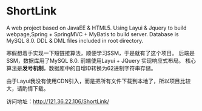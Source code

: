 # ShortLink
A web project based on JavaEE &amp; HTML5. Using Layui &amp; Jquery to build webpage,Spring + SpringMVC + MyBatis to build server. Database is MySQL 8.0. DDL &amp; DML files included in root directory.

寒假想着手实现一下短链接算法，顺便学习SSM，于是就有了这个项目。
后端是SSM，数据库用了MySQL 8.0.
前端使用Layui + JQuery 实现响应式布局。
核心算法是<strong>发号机制</strong>，数据库中的自增ID转换为62进制字符串存储。

由于Layui我没有使用CDN引入，而是把所有文件下载到本地了，所以项目比较大，请酌情下载。

访问地址：http://121.36.22.106/ShortLink/

